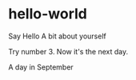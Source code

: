 # hello-world
Say Hello
A bit about yourself



Try number 3.
Now it's the next day.

A day in September